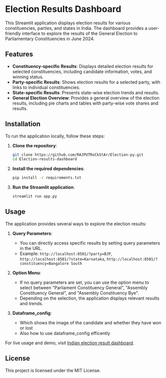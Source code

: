 # Election Results Dashboard

This Streamlit application displays election results for various constituencies, parties, and states in India. The dashboard provides a user-friendly interface to explore the results of the General Election to Parliamentary Constituencies in June 2024.

## Features

- **Constituency-specific Results**: Displays detailed election results for selected constituencies, including candidate information, votes, and winning status.
- **Party-specific Results**: Shows election results for a selected party, with links to individual constituencies.
- **State-specific Results**: Presents state-wise election trends and results.
- **General Election Overview**: Provides a general overview of the election results, including pie charts and tables with party-wise vote shares and results.

## Installation

To run the application locally, follow these steps:

1. **Clone the repository**:
    ```bash
    git clone https://github.com/RAJPUTRoCkStAr/Election-py.git
    cd Election-results-dashboard
    ```

2. **Install the required dependencies**:
    ```bash
    pip install -r requirements.txt
    ```

3. **Run the Streamlit application**:
    ```bash
    streamlit run app.py
    ```

## Usage

The application provides several ways to explore the election results:

1. **Query Parameters**:
    - You can directly access specific results by setting query parameters in the URL.
    - Example: `http://localhost:8501/?party=BJP`, `http://localhost:8501/?state=Karnataka`, `http://localhost:8501/?constituency=Bangalore South`

2. **Option Menu**:
    - If no query parameters are set, you can use the option menu to select between "Parliament Constituency General", "Assembly Constituency General", and "Assembly Constituency Bye".
    - Depending on the selection, the application displays relevant results and trends.

3. **Dataframe_config**:
   - Which shows the image of the candidate and whether they have won or lost
   - Also how to use dataframe_config efficently



For live usage and demo, visit [Indian election result dashboard](https://india-election.streamlit.app/).
## License

This project is licensed under the MIT License.
